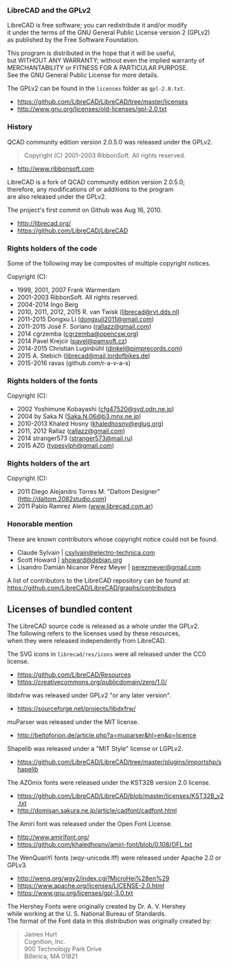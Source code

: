 ### LibreCAD and the GPLv2 ###

LibreCAD is free software; you can redistribute it and/or modify  
it under the terms of the GNU General Public License version 2 (GPLv2)  
as published by the Free Software Foundation.  

This program is distributed in the hope that it will be useful,  
but WITHOUT ANY WARRANTY; without even the implied warranty of  
MERCHANTABILITY or FITNESS FOR A PARTICULAR PURPOSE.  
See the GNU General Public License for more details.

The GPLv2 can be found in the `licenses` folder as `gpl-2.0.txt`.  

- <https://github.com/LibreCAD/LibreCAD/tree/master/licenses>
- <http://www.gnu.org/licenses/old-licenses/gpl-2.0.txt>

### History ###

QCAD community edition version 2.0.5.0 was released under the GPLv2.  
> Copyright (C) 2001-2003 RibbonSoft. All rights reserved.

- <http://www.ribbonsoft.com>

LibreCAD is a fork of QCAD community edition version 2.0.5.0;  
therefore, any modifications of or additions to the program   
are also released under the GPLv2.  

The project's first commit on Github was Aug 16, 2010.

- <http://librecad.org/>
- <https://github.com/LibreCAD/LibreCAD>

### Rights holders of the code

Some of the following may be composites of multiple copyright notices.

Copyright (C):

- 1999, 2001, 2007 Frank Warmerdam
- 2001-2003 RibbonSoft. All rights reserved.
- 2004-2014 Ingo Berg
- 2010, 2011, 2012, 2015 R. van Twisk (librecad@rvt.dds.nl)
- 2011-2015 Dongxu Li (dongxuli2011@gmail.com)
- 2011-2015 José F. Soriano (rallazz@gmail.com)                 
- 2014 cgrzemba (cgrzemba@opencsw.org)  
- 2014 Pavel Krejcir (pavel@pamsoft.cz)
- 2014-2015 Christian Luginbühl (dinkel@pimprecords.com)
- 2015 A. Stebich (librecad@mail.lordofbikes.de)
- 2015-2016 ravas (github.com/r-a-v-a-s)

### Rights holders of the fonts ###

Copyright (C):

- 2002 Yoshimune Kobayashi (cfg47520@syd.odn.ne.jp)
- 2004 by Saka.N (Saka.N.06@b3.mnx.ne.jp)
- 2010-2013 Khaled Hosny (khaledhosny@eglug.org)
- 2011, 2012 Rallaz (rallazz@gmail.com)
- 2014 stranger573 (stranger573@mail.ru)
- 2015 AZO (typesylph@gmail.com)

### Rights holders of the art ###

Copyright (C):

- 2011 Diego Alejandro Torres M. "Daltom Designer" (http://daltom.2082studio.com)
- 2011 Pablo Ramrez Alem (www.librecad.com.ar)

### Honorable mention ###

These are known contributors whose copyright notice could not be found.

- Claude Sylvain | <csylvain@electro-technica.com>
- Scott Howard | <showard@debian.org>
- Lisandro Damián Nicanor Pérez Meyer | <perezmeyer@gmail.com>

A list of contributors to the LibreCAD repository can be found at:   
https://github.com/LibreCAD/LibreCAD/graphs/contributors

## Licenses of bundled content ###

The LibreCAD source code is released as a whole under the GPLv2.  
The following refers to the licenses used by these resources,  
when they were released independently from LibreCAD.

The SVG icons in `librecad/res/icons` were all released under the CC0 license.  

- <https://github.com/LibreCAD/Resources>
- <https://creativecommons.org/publicdomain/zero/1.0/>

libdxfrw was released under GPLv2 "or any later version".  

- <https://sourceforge.net/projects/libdxfrw/>

muParser was released under the MIT license.

- <http://beltoforion.de/article.php?a=muparser&hl=en&p=licence>

Shapelib was released under a "MIT Style" license or LGPLv2.

- <https://github.com/LibreCAD/LibreCAD/tree/master/plugins/importshp/shapelib>

The AZOmix fonts were released under the KST32B version 2.0 license.

- <https://github.com/LibreCAD/LibreCAD/blob/master/licenses/KST32B_v2.txt>
- <http://domisan.sakura.ne.jp/article/cadfont/cadfont.html>

The Amiri font was released under the Open Font License.

- <http://www.amirifont.org/>
- <https://github.com/khaledhosny/amiri-font/blob/0.108/OFL.txt>

The WenQuanYi fonts (wqy-unicode.lff) were released under Apache 2.0 or GPLv3.

- <http://wenq.org/wqy2/index.cgi?MicroHei%28en%29>
- <https://www.apache.org/licenses/LICENSE-2.0.html>
- <https://www.gnu.org/licenses/gpl-3.0.txt>

The Hershey Fonts were originally created by Dr. A. V. Hershey  
while working at the U. S. National Bureau of Standards.  
The format of the Font data in this distribution was originally created by:
> James Hurt  
> Cognition, Inc.  
> 900 Technology Park Drive  
> Billerica, MA 01821

